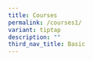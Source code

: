 ```yaml
---
title: Courses
permalink: /courses1/
variant: tiptap
description: ""
third_nav_title: Basic
---
```

<p></p>